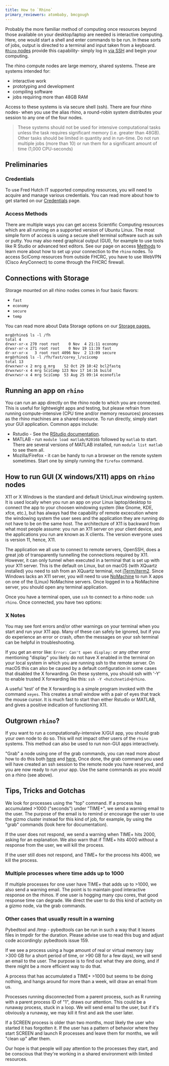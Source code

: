 ```yaml
---
title: How to `Rhino`
primary_reviewers: atombaby, bmcgough
---
```


Probably the more familiar method of computing once resources beyond those available on your desktop/laptop are needed is interactive computing.  Here, one would start a shell and enter commands to be run. In these sorts of jobs, output is directed to a terminal and input taken from a keyboard.  [`Rhino` nodes](/scicomputing/compute_platforms/#rhino) provide this capability- simply log in [via SSH](/scicomputing/access_methods/) and begin your computing.

The rhino compute nodes are large memory, shared systems. These are systems intended for:

- interactive work
- prototyping and development
- compiling software
- jobs requiring more than 48GB RAM

Access to these systems is via secure shell (ssh). There are four rhino nodes- when you use the alias rhino, a round-robin system distributes your session to any one of the four nodes.

> These systems should not be used for intensive computational tasks unless the task requires significant memory (i.e. greater than 48GB). Other tasks should be limited in quantity and in run-time. Do not run multiple jobs (more than 10) or run them for a significant amount of time (1,000 CPU-seconds)

## Preliminaries
### Credentials
To use Fred Hutch IT supported computing resources, you will need to acquire and manage various credentials. You can read more about how to get started on our [Credentials](/scicomputing/access_credentials/) page.

### Access Methods

There are multiple ways you can get access Scientific Computing resources which are all running on a supported version of Ubuntu Linux. The most simple form of access is using a secure shell terminal software such as ssh or putty. You may also need graphical output (GUI), for example to use tools like R Studio or advanced text editors. See our page on access [Methods](/scicomputing/access_methods/) to learn more about how to set up your connection to the `rhino` nodes.  To access SciComp resources from outside FHCRC, you have to use WebVPN (Cisco AnyConnect) to come through the FHCRC firewall.

## Connections with Storage

Storage mounted on all rhino nodes comes in four basic flavors:

- `fast`
- `economy`
- `secure`
- `temp`

You can read more about Data Storage options on our [Storage pages.](/scicomputing/store_overview/)

```
mrg@rhino$ ls -l /fh
total 4
drwxr-xr-x 270 root root    0 Nov  4 21:11 economy
drwxr-xr-x 271 root root    0 Nov 19 11:39 fast
dr-xr-xr-x   3 root root 4096 Nov  2 13:09 secure
mrg@rhino$ ls -l /fh/fast/corey_l/scicomp
total 13
drwxrwxr-x 2 mrg g_mrg    52 Oct 29 10:42 bcl2fastq
drwxrwsr-x 4 mrg SciComp 123 Nov 17 14:16 build
drwxrwsr-x 4 mrg SciComp  53 Aug 25 09:14 econofile
```

## Running an app on `rhino`

You can run an app directly on the rhino node to which you are connected. This is useful for lightweight apps and testing, but please refrain from running compute-intensive (CPU time and/or memory resources) processes as the rhino machines are a shared resource. To run directly, simply start your GUI application. Common apps include:

  - Rstudio - See the [RStudio documentation](/scicomputing/software_R/#run-rstudio-server-on-an-hpc-machine).
  - MATLAB - run `module load matlab/R2016b` followed by `matlab` to start. There are several versions of MATLAB installed, run `module list matlab` to see them all.
  - Mozilla/Firefox - it can be handy to run a browser on the remote system sometimes. Start one by simply running the `firefox` command.

## How to run GUI (X windows/X11) apps on `rhino` nodes

X11 or X Windows is the standard and default Unix/Linux windowing system. It is used locally when you run an app on your Linux laptop/desktop to connect the app to your choosen windowing system (like Gnome, KDE, xfce, etc.), but has always had the capability of remote excecution where the windowing system the user sees and the application they are running do not have to be on the same host. The architecture of X11 is backward from what most people assume: you run an X11 server on your client device, and the applications you run are known as X clients. The version everyone uses is version 11, hence, X11.

The application we all use to connect to remote servers, OpenSSH, does a great job of transparently tunnelling the connections required by X11. However, it can only tunnel when executed in a terminal that is set up with your X11 server. This is the default on Linux, but on macOS (with XQuartz installed) you need to ssh from an XQuartz terminal, not [iTerm/iterm2](/scicomputing/access_methods/#mac-os). Since Windows lacks an X11 server, you will need to use [NoMachine](/scicomputing/access_methods/#nomachine-nx-multi-os) to run X apps on one of the (Linux) NoMachine servers. Once logged in to a NoMachine server, you should open any terminal application.

Once you have a terminal open, use `ssh` to connect to a rhino node: `ssh rhino`. Once connected, you have two options:
### X Notes

You may see font errors and/or other warnings on your terminal when you start and run your X11 app. Many of these can safely be ignored, but if you do experience an error or crash, often the messages on your ssh terminal can be helpful in troubleshooting.

If you get an error like: `Error: Can't open display:` or any other error mentioning "display" you likely do not have X enabled in the terminal on your local system in which you are running ssh to the remote server. On macOS this can also be caused by a default configuration in some cases that disabled the X forwarding. On these systems, you should ssh with '-Y' to enable trusted X forwarding like this: `ssh -Y <hutchnetid>@rhino`.

A useful 'test' of the X forwarding is a simple program invoked with the command `xeyes`. This creates a small window with a pair of eyes that track the mouse cursor. It is much fast to start than either Rstudio or MATLAB, and gives a positive indication of functioning X11.

## Outgrown `rhino`? 

If you want to run a computationally-intensive X/GUI app, you should grab your own node to do so. This will not impact other users of the `rhino` systems. This method can also be used to run non-GUI apps interactively.

"Grab" a node using one of the grab commands, you can read more about how to do this both [here](/compdemos/grabnode/) and [here.](/scicomputing/compute_platforms/#gizmo-cluster) Once done, the grab command you used will have created an ssh session to the remote node you have reserved, and you are now ready to run your app. Use the same commands as you would on a rhino (see above).



## Tips, Tricks and Gotchas

We look for processes using the "top" command. If a process has accumulated >1000 ("seconds") under "TIME+", we send a warning email to the user. The purpose of the email is to remind or encourage the user to use the gizmo cluster instead for this kind of job, for example, by using the "grab" commands (look here for documentation).

If the user does not respond, we send a warning when TIME+ hits 2000, asking for an explanation. We also warn that if TIME+ hits 4000 without a response from the user, we will kill the process.

If the user still does not respond, and TIME+ for the process hits 4000, we kill the process.

### Multiple processes where time adds up to 1000

If multiple processes for one user have TIME+ that adds up to >1000, we also send a warning email. The point is to maintain good interactive response on the rhinos. If one user is hogging many cpu cores, that good response time can degrade. We direct the user to do this kind of activity on a gizmo node, via the grab commands.



### Other cases that usually result in a warning

Pybedtool and /tmp - pybedtools can be run in such a way that it leaves files in tmpdir for the duration. Please advise use to read this bug and adjust code accordingly: pybedtools issue 159.

If we see a process using a huge amount of real or virtual memory (say >300 GB for a short period of time, or >90 GB for a few days), we will send an email to the user. The purpose is to find out what they are doing, and if there might be a more efficient way to do that.

A process that has accumulated a TIME+ >1000 but seems to be doing nothing, and hangs around for more than a week, will draw an email from us.

Processes running disconnected from a parent process, such as R running with a parent process ID of "1", draws our attention. This could be a runaway process, stuck in a loop. We will send email to the user, but if it's obviously a runaway, we may kill it first and ask the user later.

If a SCREEN process is older than two months, most likely the user who started it has forgotten it. If the user has a pattern of behavior where they start SCREEN and launch R processes and leave them for months, we will "clean up" after them.

Our hope is that people will pay attention to the processes they start, and be conscious that they're working in a shared environment with limited resources.
